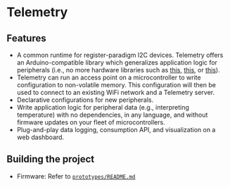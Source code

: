 # Telemetry

## Features

* A common runtime for register-paradigm I2C devices. 
  Telemetry offers an Arduino-compatible library which generalizes application logic for peripherals (i.e., no more hardware libraries such as [this](https://github.com/adafruit/Adafruit_SHT31), [this](https://github.com/adafruit/Adafruit_AMG88xx), or [this](https://github.com/adafruit/Adafruit_LIS3DH)).
* Telemetry can run an access point on a microcontroller to write configuration to non-volatile memory.
  This configuration will then be used to connect to an existing WiFi network and a Telemetry server.
* Declarative configurations for new peripherals.
* Write application logic for peripheral data (e.g., interpreting temperature) with no dependencies, in any language, and without firmware updates on your fleet of microcontrollers.
* Plug-and-play data logging, consumption API, and visualization on a web dashboard.

## Building the project

* Firmware: Refer to [`prototypes/README.md`](./prototypes/)
